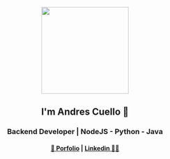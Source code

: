 
<p align="center">
  <img align="center" width="200" src="https://avatars.githubusercontent.com/u/72234490?s=400&u=7b99ca77b2566db46e07bf034d3ec4f70fce44d4&v=4" />
</p>
<h2 align="center">I'm Andres Cuello 👋 </h2>
<h3 align="center">Backend Developer | NodeJS - Python - Java</h3>

<h4 align="center"><a href="https://andrescuello.vercel.app/">👋 Porfolio</a>  |  <a href="https://www.linkedin.com/in/andres-cuello-a9a1b11bb/">Linkedin 👨‍💻</a></h4>
